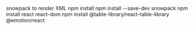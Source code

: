 
snowpack to render XML
npm install
npm install --save-dev snowpack
npm install react react-dom
npm install @table-library/react-table-library @emotion/react
